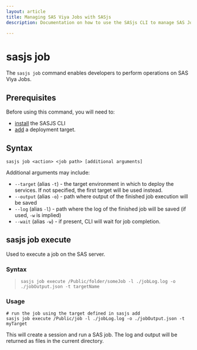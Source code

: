 ```yaml
---
layout: article
title: Managing SAS Viya Jobs with SASjs
description: Documentation on how to use the SASjs CLI to manage SAS Jobs in Viya

---
```


sasjs job
====================

The `sasjs job` command enables developers to perform operations on SAS Viya Jobs.

## Prerequisites

Before using this command, you will need to:

* [install](/installation) the SASJS CLI
* [add](/add) a deployment target.

## Syntax

```
sasjs job <action> <job path> [additional arguments]
```

Additional arguments may include:

* `--target` (alias `-t`) - the target environment in which to deploy the services.  If not specified, the first target will be used instead.
* `--output` (alias `-o`) - path where output of the finished job execution will be saved
* `--log` (alias `-l`) - path where the log of the finished job will be saved (if used, `-w` is implied)
* `--wait` (alias `-w`) - if present, CLI will wait for job completion.


## sasjs job execute

Used to execute a job on the SAS server.

### Syntax

> `sasjs job execute /Public/folder/someJob -l ./jobLog.log -o ./jobOutput.json -t targetName`

### Usage

```
# run the job using the target defined in sasjs add
sasjs job execute /Public/job -l ./jobLog.log -o ./jobOutput.json -t myTarget
```

This will create a session and run a SAS job. The log and output will be returned as files in the current directory.
